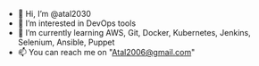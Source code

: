 - 👋 Hi, I’m @atal2030
- 👀 I’m interested in DevOps tools
- 🌱 I’m currently learning AWS, Git, Docker, Kubernetes, Jenkins, Selenium, Ansible, Puppet
- 📫 You can reach me on "Atal2006@gmail.com"


